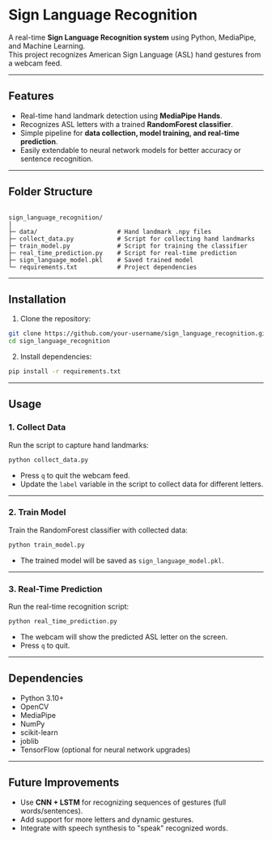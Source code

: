 # Sign Language Recognition

A real-time **Sign Language Recognition system** using Python, MediaPipe, and Machine Learning.  
This project recognizes American Sign Language (ASL) hand gestures from a webcam feed.

---

## Features

- Real-time hand landmark detection using **MediaPipe Hands**.
- Recognizes ASL letters with a trained **RandomForest classifier**.
- Simple pipeline for **data collection, model training, and real-time prediction**.
- Easily extendable to neural network models for better accuracy or sentence recognition.

---

## Folder Structure

```

sign_language_recognition/
│
├─ data/                      # Hand landmark .npy files
├─ collect_data.py            # Script for collecting hand landmarks
├─ train_model.py             # Script for training the classifier
├─ real_time_prediction.py    # Script for real-time prediction
├─ sign_language_model.pkl    # Saved trained model
└─ requirements.txt           # Project dependencies

````

---

## Installation

1. Clone the repository:

```bash
git clone https://github.com/your-username/sign_language_recognition.git
cd sign_language_recognition
````

2. Install dependencies:

```bash
pip install -r requirements.txt
```

---

## Usage

### 1. Collect Data

Run the script to capture hand landmarks:

```bash
python collect_data.py
```

* Press `q` to quit the webcam feed.
* Update the `label` variable in the script to collect data for different letters.

---

### 2. Train Model

Train the RandomForest classifier with collected data:

```bash
python train_model.py
```

* The trained model will be saved as `sign_language_model.pkl`.

---

### 3. Real-Time Prediction

Run the real-time recognition script:

```bash
python real_time_prediction.py
```

* The webcam will show the predicted ASL letter on the screen.
* Press `q` to quit.

---

## Dependencies

* Python 3.10+
* OpenCV
* MediaPipe
* NumPy
* scikit-learn
* joblib
* TensorFlow (optional for neural network upgrades)

---

## Future Improvements

* Use **CNN + LSTM** for recognizing sequences of gestures (full words/sentences).
* Add support for more letters and dynamic gestures.
* Integrate with speech synthesis to "speak" recognized words.
